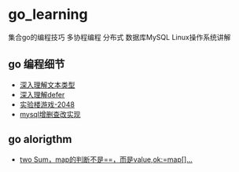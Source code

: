 # go_learning
集合go的编程技巧 多协程编程 分布式 数据库MySQL Linux操作系统讲解

## go 编程细节
* [深入理解文本类型](./go_coding/go_text.md)
* [深入理解defer](./go_coding/go_defer.md)
* [实验楼游戏-2048](./go_project/g2048.go)
* [mysql增删查改实现](./go_project_mysql/mysql_test.go)

## go alorigthm
* [two Sum，map的判断不是==，而是value,ok:=map[]...](./go_alorigthm/two_sum.go)

